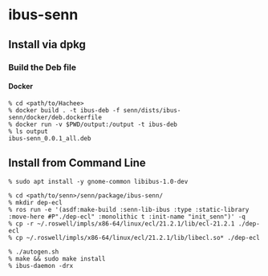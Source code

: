 # ibus-senn

## Install via dpkg

### Build the Deb file

#### Docker

```
% cd <path/to/Hachee>
% docker build . -t ibus-deb -f senn/dists/ibus-senn/docker/deb.dockerfile
% docker run -v $PWD/output:/output -t ibus-deb
% ls output
ibus-senn_0.0.1_all.deb
```

## Install from Command Line

```
% sudo apt install -y gnome-common libibus-1.0-dev

% cd <path/to/senn>/senn/package/ibus-senn/
% mkdir dep-ecl
% ros run -e '(asdf:make-build :senn-lib-ibus :type :static-library :move-here #P"./dep-ecl" :monolithic t :init-name "init_senn")' -q
% cp -r ~/.roswell/impls/x86-64/linux/ecl/21.2.1/lib/ecl-21.2.1 ./dep-ecl
% cp ~/.roswell/impls/x86-64/linux/ecl/21.2.1/lib/libecl.so* ./dep-ecl

% ./autogen.sh
% make && sudo make install
% ibus-daemon -drx
```
